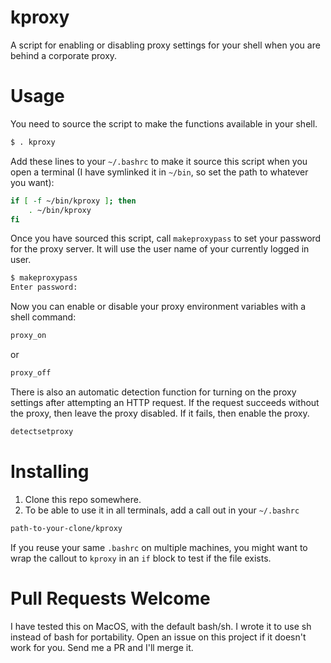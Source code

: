 # kproxy
A script for enabling or disabling proxy settings for your shell when you are
behind a corporate proxy.

# Usage

You need to source the script to make the functions available in your shell.
```sh
$ . kproxy
```

Add these lines to your `~/.bashrc` to make it source this script when you open
a terminal (I have symlinked it in `~/bin`, so set the path to whatever you
want):

```sh
if [ -f ~/bin/kproxy ]; then
	. ~/bin/kproxy
fi
```

Once you have sourced this script, call `makeproxypass` to set your password
for the proxy server. It will use the user name of your currently logged in
user.
```sh
$ makeproxypass
Enter password:
```

Now you can enable or disable your proxy environment variables with a shell
command:

```sh
proxy_on
```

or 

```sh
proxy_off
```

There is also an automatic detection function for turning on the proxy settings
after attempting an HTTP request. If the request succeeds without the proxy,
then leave the proxy disabled. If it fails, then enable the proxy.

```sh
detectsetproxy
```

# Installing

1. Clone this repo somewhere. 
2. To be able to use it in all terminals, add a call out in your `~/.bashrc` 
```sh
path-to-your-clone/kproxy
```

If you reuse your same `.bashrc` on multiple machines, you might want to wrap
the callout to `kproxy` in an `if` block to test if the file exists.

# Pull Requests Welcome

I have tested this on MacOS, with the default bash/sh. I wrote it to use sh
instead of bash for portability. Open an issue on this project if it doesn't
work for you. Send me a PR and I'll merge it.
